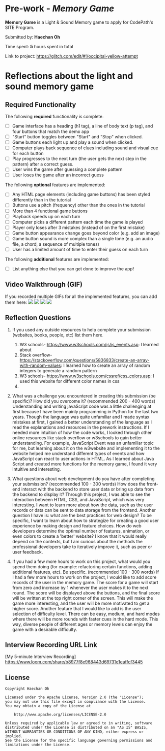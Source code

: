 # Pre-work - *Memory Game*

**Memory Game** is a Light & Sound Memory game to apply for CodePath's SITE Program. 

Submitted by: **Haechan Oh**

Time spent: **5** hours spent in total

Link to project: https://glitch.com/edit/#!/occipital-yellow-attempt
# Reflections about the light and sound memory game

## Required Functionality

The following **required** functionality is complete:

* [ ] Game interface has a heading (h1 tag), a line of body text (p tag), and four buttons that match the demo app
* [ ] "Start" button toggles between "Start" and "Stop" when clicked. 
* [ ] Game buttons each light up and play a sound when clicked. 
* [ ] Computer plays back sequence of clues including sound and visual cue for each button
* [ ] Play progresses to the next turn (the user gets the next step in the pattern) after a correct guess. 
* [ ] User wins the game after guessing a complete pattern
* [ ] User loses the game after an incorrect guess

The following **optional** features are implemented:

* [ ] Any HTML page elements (including game buttons) has been styled differently than in the tutorial
* [ ] Buttons use a pitch (frequency) other than the ones in the tutorial
* [ ] More than 4 functional game buttons
* [ ] Playback speeds up on each turn
* [ ] Computer picks a different pattern each time the game is played
* [ ] Player only loses after 3 mistakes (instead of on the first mistake)
* [ ] Game button appearance change goes beyond color (e.g. add an image)
* [ ] Game button sound is more complex than a single tone (e.g. an audio file, a chord, a sequence of multiple tones)
* [ ] User has a limited amount of time to enter their guess on each turn

The following **additional** features are implemented:

- [ ] List anything else that you can get done to improve the app!

## Video Walkthrough (GIF)

If you recorded multiple GIFs for all the implemented features, you can add them here:
![](http://g.recordit.co/ndnloHFDvZ.gif)
![](gif2-link-here)
![](gif3-link-here)
![](gif4-link-here)

## Reflection Questions
1. If you used any outside resources to help complete your submission (websites, books, people, etc) list them here. 
   1. W3 schools- https://www.w3schools.com/js/js_events.asp: I learned about 
   2.  Stack overflow- https://stackoverflow.com/questions/5836833/create-an-array-with-random-values: I learned how to create an array of random integers to generate a random pattern
   3. W3 schools- https://www.w3schools.com/cssref/css_colors.asp: I used this website for different color names in css
   4. 

2. What was a challenge you encountered in creating this submission (be specific)? How did you overcome it? (recommended 200 - 400 words) 
Understanding and writing javaScript code was a little challenging at first because I have been mainly programming in Python for the last two years. Though the language was quite unfamiliar and I made syntax mistakes at first, I gained a better understanding of the language as I read the explanations and resources in the prework instructions. If I needed more intuition of how the code works, I looked through other online resources like stack overflow or w3schools to gain better understanding. For example, JavaScript Event was an unfamiliar topic for me, but learning about it on the w3website and implementing it to the website helped me understand different types of events and how JavaScript can react to user actions in HTML. As I learned about Java Script and created more functions for the memory game, I found it very intuitive and interesting. 

3. What questions about web development do you have after completing your submission? (recommended 100 - 300 words) 
How does the front-end interact with the backend to store user data or bring up data from the backend to display it? Through this project, I was able to see the interaction between HTML, CSS, and JavaScript, which was very interesting. I want to learn more about how the data, such as the user records or data can be sent to data storage from the frontend. Another question I have is: what are the best practices for web design? To be specific, I want to learn about how to strategize for creating a good user experience by making design and feature choices. How do web developers determine the optimal number of features, animation, or even colors to create a 'better' website? I know that it would really depend on the contexts, but I am curious about the methods the professional developers take to iteratively improve it, such as peer or user feedback.


4. If you had a few more hours to work on this project, what would you spend them doing (for example: refactoring certain functions, adding additional features, etc). Be specific. (recommended 100 - 300 words) 
If I had a few more hours to work on the project, I would like to add score records of the user in the memory game. The score for a game will start from zero and increase by 1 whenever the user makes it to the next round. The score will be displayed above the buttons, and the final score will be written at the top right corner of the screen. This will make the game more interesting, and the user will be more motivated to get a higher score. Another feature that I would like to add is the user selection of difficulty level. There can be easy, medium, and hard modes where there will be more rounds with faster cues in the hard mode. This way, diverse people of different ages or memory levels can enjoy the game with a desirable difficulty. 




## Interview Recording URL Link

[My 5-minute Interview Recording] https://www.loom.com/share/b8977f8e968443d69731e1eaffcf3445


## License

    Copyright Haechan Oh

    Licensed under the Apache License, Version 2.0 (the "License");
    you may not use this file except in compliance with the License.
    You may obtain a copy of the License at

        http://www.apache.org/licenses/LICENSE-2.0

    Unless required by applicable law or agreed to in writing, software
    distributed under the License is distributed on an "AS IS" BASIS,
    WITHOUT WARRANTIES OR CONDITIONS OF ANY KIND, either express or implied.
    See the License for the specific language governing permissions and
    limitations under the License.
    
    
